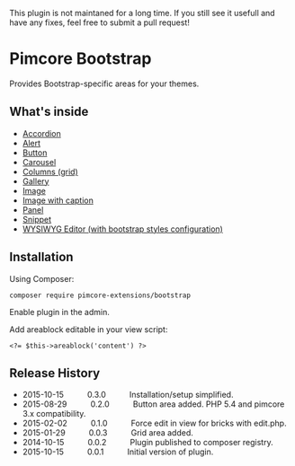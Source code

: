 This plugin is not maintaned for a long time. If you still see it usefull and have any fixes, feel free to submit a pull request!

# Pimcore Bootstrap

Provides Bootstrap-specific areas for your themes.

## What's inside
* [Accordion](http://getbootstrap.com/javascript/#collapse-example-accordion)
* [Alert](http://getbootstrap.com/javascript/#alerts)
* [Button](http://getbootstrap.com/css/#buttons)
* [Carousel](http://getbootstrap.com/javascript/#carousel)
* [Columns (grid)](http://getbootstrap.com/css/#grid)
* [Gallery](http://getbootstrap.com/components/#thumbnails)
* [Image](http://getbootstrap.com/css/#images-responsive)
* [Image with caption](http://getbootstrap.com/components/#thumbnails-custom-content)
* [Panel](http://getbootstrap.com/components/#panels)
* [Snippet](https://www.pimcore.org/wiki/pages/viewpage.action?pageId=14551599)
* [WYSIWYG Editor (with bootstrap styles configuration)](https://www.pimcore.org/wiki/display/PIMCORE3/WYSIWYG)

## Installation

Using Composer:

```
composer require pimcore-extensions/bootstrap
```

Enable plugin in the admin.

Add areablock editable in your view script:
```
<?= $this->areablock('content') ?>
```

## Release History

* 2015-10-15   0.3.0   Installation/setup simplified.
* 2015-08-29   0.2.0   Button area added. PHP 5.4 and pimcore 3.x compatibility.
* 2015-02-02   0.1.0   Force edit in view for bricks with edit.php.
* 2015-01-29   0.0.3   Grid area added.
* 2014-10-15   0.0.2   Plugin published to composer registry.
* 2015-10-15   0.0.1   Initial version of plugin.
